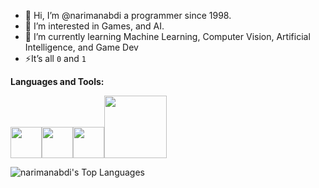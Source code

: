 - 👋 Hi, I’m @narimanabdi a programmer since 1998.
- 👀 I’m interested in Games, and AI.
- 🌱 I’m currently learning Machine Learning, Computer Vision, Artificial Intelligence, and Game Dev
- ⚡It’s all `0` and `1`

**Languages and Tools:** 
<p align="left">
  <img src="https://media3.giphy.com/media/LMt9638dO8dftAjtco/giphy.webp" width="50"><img src="https://media.giphy.com/media/3rCcV6sC1o2GY/giphy.gif" width="50"><img src="https://media3.giphy.com/media/IdyAQJVN2kVPNUrojM/200w.webp" width="50"><img src="https://media.giphy.com/media/llDQjVIHqiXkeIJgrK/giphy.gif" width="100">
</p>

![narimanabdi's Top Languages](https://github-readme-stats.vercel.app/api/top-langs/?username=narimanabdi&theme=gotham&show_icons=true&hide_border=true&layout=compact)

<!---
narimanabdi/narimanabdi is a ✨ special ✨ repository because its `README.md` (this file) appears on your GitHub profile.
You can click the Preview link to take a look at your changes.
--->

